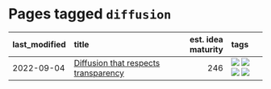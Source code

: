 # Pages tagged `diffusion`

|last_modified|title|est. idea maturity|tags
|:---|:---|---:|:---|
|2022-09-04|[Diffusion that respects transparency](../diffusion-that-respects-transparency.md)|246|[![](https://img.shields.io/badge/tag-completed-b08442)](../tags/completed.md) [![](https://img.shields.io/badge/tag-diffusion-296bb1)](../tags/diffusion.md) [![](https://img.shields.io/badge/tag-image_processing-fe76cf)](../tags/image_processing.md) [![](https://img.shields.io/badge/tag-transparency-e3b2c7)](../tags/transparency.md)|